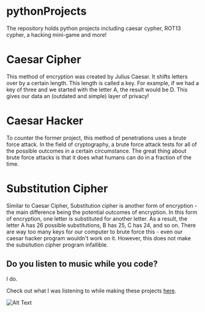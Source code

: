 # pythonProjects
The repository holds python projects including caesar cypher, ROT13 cypher, a hacking mini-game and more!


# Caesar Cipher
This method of encryption was created by Julius Caesar. It shifts letters over by a certain length. This length is called a key.
For example, if we had a key of three and we started with the letter A, the result would be D.
This gives our data an (outdated and simple) layer of privacy!

# Caesar Hacker
To counter the former project, this method of penetrations uses a brute force attack.
In the field of cryptography, a brute force attack tests for all of the possible outcomes in a certain circumstance.
The great thing about brute force attacks is that it does what humans can do in a fraction of the time.

# Substitution Cipher
Similar to Caesar Cipher, Substitution cipher is another form of encryption - the main difference being the potential outcomes of encryption.
In this form of encryption, one letter is substituted for another letter. As a result, the letter A has 26 possible substitutions, B has 25, C has 24, and so on.
There are way too many keys for our computer to brute force this - even our caesar hacker program wouldn't work on it. However, this does not make the subsitution cipher program
infallible.

## Do you listen to music while you code?

I do.

Check out what I was listening to while making these projects [here](https://www.youtube.com/watch?v=GvZOMRGdY1w&t=13323s).

![Alt Text](https://media.giphy.com/media/JVglf7QjxaZZM2tjfB/giphy.gif)